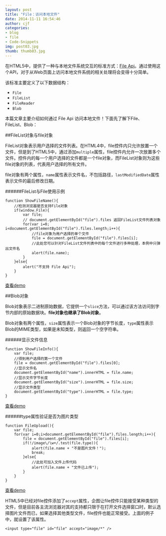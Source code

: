 ```yaml
---
layout: post
title: "File：访问本地文件"
date: 2014-11-11 16:54:46
author: cjf
categories:
- blog
- file
- Code-Snippets
img: post03.jpg
thumb: thumb03.jpg
---
```


在HTML5中，提供了一种与本地文件系统交互的标准方式：[File Api](http://www.w3.org/TR/file-upload/)。通过使用这个API，对于从Web页面上访问本地文件系统的相关处理将会变得十分简单。

该标准主要定义了以下数据结构：

* `File`
* `FileList`
* `FileReader`
* `Blob`

本篇文章主要介绍如何通过 File Api 访问本地文件！下面先了解下File、FileList、Blob：

##FileList对象与file对象

FileList对象表示用户选择的文件列表。在HTML4中，file控件内只允许放置一个文件，但是到了HTML5中，通过添加`multiple`属性，file控件内允许一次放置多个文件。控件内的每一个用户选择的文件都是一个file对象，而FileList对象则为这些file对象的列表，代表用户选择的所有文件。

file对象有两个属性，`name`属性表示文件名，不包括路径，`lastModifiedDate`属性表示文件的最后修改日期。

######FileList与File使用示例

	function ShowFileName(){
		//检测浏览器是否支持File对象
		if(window.File){
			var file;
			// document.getElementById("file").files 返回FileList文件列表对象
			for(var i=0; i<document.getElementById("file").files.length;i++){
				//file对象为用户选择的单个文件
				file = document.getElementById("file").files[i];
				//此处您可以针对FileList文件列表中的每个文件进行多种处理，本例中只弹出文件名
				alert(file.name);
			}
		}else{
			alert("不支持 File Api");
		}
	}

[查看demo]()

##Blob对象

Blob对象表示二进制原始数据，它提供一个`slice`方法，可以通过该方法访问到字节内部的原始数据块。**file对象也继承了Blob对象**。

Blob对象有两个属性，`size`属性表示一个Blob对象的字节长度，`type`属性表示Blob的MIME类型，如果是未知类型，则返回一个空字符串。

######显示文件信息

	function ShowFileInfo(){
		var file;
		//得到用户选择的第一个文件
		file = document.getElementById("file").files[0];
		//显示文件名
		document.getElementById("name").innerHTML = file.name;
		//显示文件字节长度
		document.getElementById("size").innerHTML = file.size;
		//显示文件类型
		document.getElementById("type").innerHTML = file.type;
	}

[查看demo]()

######type属性验证是否为图片类型
	
	function FileUpload(){
		var file;
		for(var i=0;i>document.getElementById("file").files.length;i++){
			file = document.getElementById("file").files[i];
			if(!/image\/\w+/.test(file.type)){
				alert(file.name + "不是图片文件！");
				break;
			}else{
				//此处可加入文件上传代码
				alert(file.name + "文件已上传");
			}
		}
	}

[查看demo]()

HTML5中已经对file控件添加了`accept`属性，企图让file控件只能接受某种类型的文件，但是目前各主流浏览器对其的支持都只限于在打开文件选择窗口时，默认选择图片文件而已，如果选择其他类型文件，file控件也能正常接受。上面的例子中，就设置了该属性。

	<input type="file" id="file" accept="image/*" />



